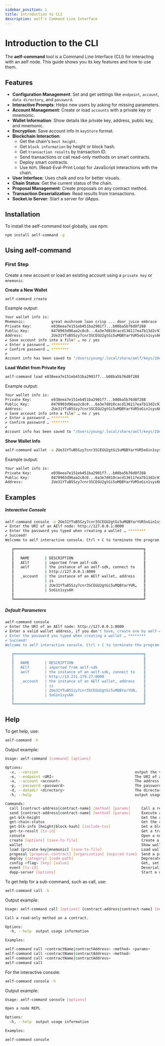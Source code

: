 ```yaml
---
sidebar_position: 1
title: Introduction to CLI
description: aelf's Command Line Interface
---
```


# Introduction to the CLI

The **aelf-command** tool is a Command Line Interface (CLI) for interacting with an aelf node. This guide shows you its key features and how to use them.

## Features

- **Configuration Management**: Set and get settings like `endpoint`, `account`, `data directory`, and `password`.
- **Interactive Prompts**: Helps new users by asking for missing parameters.
- **Account Management**: Create or load `accounts` with a private key or mnemonic.
- **Wallet Information**: Show details like private key, address, public key, and mnemonic.
- **Encryption**: Save account info in `keyStore` format.
- **Blockchain Interaction**:
  - Get the chain's `best height`.
  - Get `block information` by height or block hash.
  - Get `transaction results` by transaction ID.
  - Send transactions or call read-only methods on smart contracts.
  - Deploy smart contracts.
  - Use `REPL` (Read-Eval-Print Loop) for JavaScript interactions with the chain.
- **User Interface**: Uses chalk and ora for better visuals.
- **Chain Status**: Get the current status of the chain.
- **Proposal Management**: Create proposals on any contract method.
- **Transaction Deserialization**: Read results from transactions.
- **Socket.io Server**: Start a server for dApps.

## Installation

To install the aelf-command tool globally, use npm:

```bash
npm install aelf-command -g
```

## Using aelf-command

### First Step

Create a new account or load an existing account using a `private key` or `mnemonic`.

**Create a New Wallet**

```bash
aelf-command create
```

Example output:

```bash
Your wallet info is:
Mnemonic:            great mushroom loan crisp ... door juice embrace
Private Key:         e038eea7e151eb451ba2901f7...b08ba5b76d8f288
Public Key:          0478903d96aa2c8c0...6a3e7d810cacd136117ea7b13d2c9337e1ec88288111955b76ea
Address:             2Ue31YTuB5Szy7cnr3SCEGU2gtGi5uMQBYarYUR5oGin1sys6H
✔ Save account info into a file? … no / yes
✔ Enter a password … ********
✔ Confirm password … ********
✔
Account info has been saved to "/Users/young/.local/share/aelf/keys/2Ue31YTuB5Szy7cnr...Gi5uMQBYarYUR5oGin1sys6H.json"
```

**Load Wallet from Private Key**

```bash
aelf-command load e038eea7e151eb451ba2901f7...b08ba5b76d8f288
```

Example output:

```bash
Your wallet info is:
Private Key:         e038eea7e151eb451ba2901f7...b08ba5b76d8f288
Public Key:          0478903d96aa2c8c0...6a3e7d810cacd136117ea7b13d2c9337e1ec88288111955b76ea
Address:             2Ue31YTuB5Szy7cnr3SCEGU2gtGi5uMQBYarYUR5oGin1sys6H
✔ Save account info into a file? … no / yes
✔ Enter a password … ********
✔ Confirm password … ********
✔
Account info has been saved to "/Users/young/.local/share/aelf/keys/2Ue31YTuB5Szy7cnr...Gi5uMQBYarYUR5oGin1sys6H.json"
```

**Show Wallet Info**

```sh
aelf-command wallet -a 2Ue31YTuB5Szy7cnr3SCEGU2gtGi5uMQBYarYUR5oGin1sys6H
```

Example output:

```bash
Your wallet info is:
Private Key:         e038eea7e151eb451ba2901f7...b08ba5b76d8f288
Public Key:          0478903d96aa2c8c0...6a3e7d810cacd136117ea7b13d2c9337e1ec88288111955b76ea
Address:             2Ue31YTuB5Szy7cnr3SCEGU2gtGi5uMQBYarYUR5oGin1sys6H
```

## Examples

##### Interactive Console

```sh
aelf-command console -a 2Ue31YTuB5Szy7cnr3SCEGU2gtGi5uMQBYarYUR5oGin1sys6H
✔ Enter the URI of an AElf node: http://127.0.0.1:8000
✔ Enter the password you typed when creating a wallet … ********
✔ Succeed!
Welcome to aelf interactive console. Ctrl + C to terminate the program. Double tap Tab to list objects

   ╔═══════════════════════════════════════════════════════════╗
   ║                                                           ║
   ║   NAME       | DESCRIPTION                                ║
   ║   AElf       | imported from aelf-sdk                     ║
   ║   aelf       | the instance of an aelf-sdk, connect to    ║
   ║              | http://127.0.0.1:8000                      ║
   ║   _account   | the instance of an AElf wallet, address    ║
   ║              | is                                         ║
   ║              | 2Ue31YTuB5Szy7cnr3SCEGU2gtGi5uMQBYarYUR…   ║
   ║              | 5oGin1sys6H                                ║
   ║                                                           ║
   ╚═══════════════════════════════════════════════════════════╝

```

##### Default Parameters

```sh
aelf-command console
✔ Enter the URI of an AElf node: http://127.0.0.1:8000
✔ Enter a valid wallet address, if you don't have, create one by aelf-command create … 2Ue31YTuB5Szy7cnr3SCEGU2gtGi5uMQBYarYUR5oGin1sys6H
✔ Enter the password you typed when creating a wallet … ********
✔ Succeed!
Welcome to aelf interactive console. Ctrl + C to terminate the program. Double tap Tab to list objects

   ╔═══════════════════════════════════════════════════════════╗
   ║                                                           ║
   ║   NAME       | DESCRIPTION                                ║
   ║   AElf       | imported from aelf-sdk                     ║
   ║   aelf       | the instance of an aelf-sdk, connect to    ║
   ║              | http://13.231.179.27:8000                  ║
   ║   _account   | the instance of an AElf wallet, address    ║
   ║              | is                                         ║
   ║              | 2Ue31YTuB5Szy7cnr3SCEGU2gtGi5uMQBYarYUR…   ║
   ║              | 5oGin1sys6H                                ║
   ║                                                           ║
   ╚═══════════════════════════════════════════════════════════╝
```

## Help

To get help, use:

```sh
aelf-command -h
```

Output example:

```bash
Usage: aelf-command [command] [options]

Options:
  -v, --version                                            output the version number
  -e, --endpoint <URI>                                     The URI of an aelf node. Eg: http://127.0.0.1:8000
  -a, --account <account>                                  The address of aelf wallet
  -p, --password <password>                                The password of encrypted keyStore
  -d, --datadir <directory>                                The directory that contains the aelf related files. Defaults to {home}/.local/share/aelf
  -h, --help                                               output usage information

Commands:
  call [contract-address|contract-name] [method] [params]     Call a read-only method on a contract.
  send [contract-address|contract-name] [method] [params]     Execute a method on a contract.
  get-blk-height                                              Get the current block height of specified chain
  get-chain-status                                            Get the current chain status
  get-blk-info [height|block-hash] [include-txs]              Get a block info
  get-tx-result [tx-id]                                       Get a transaction result
  console                                                     Open a node REPL
  create [options] [save-to-file]                             Create a new account
  wallet                                                      Show wallet details which include private key, address, public key and mnemonic
  load [private-key|mnemonic] [save-to-file]                  Load wallet from a private key or mnemonic
  proposal [proposal-contract] [organization] [expired-time]  Send a proposal to an origination with a specific contract method
  deploy [category] [code-path]                               Deprecated! Please use  `aelf-command send` , check details in aelf-command `README.md`
  config <flag> [key] [value]                                 Get, set, delete or list aelf-command config
  event [tx-id]                                               Deserialize the result returned by executing a transaction
  dapp-server [options]                                       Start a dAPP SOCKET.IO server
```

To get help for a sub-command, such as call, use:

```sh
aelf-command call -h
```

Output example:

```sh
Usage: aelf-command call [options] [contract-address|contract-name] [method] [params]

Call a read-only method on a contract.

Options:
  -h, --help  output usage information

Examples:

aelf-command call <contractName|contractAddress> <method> <params>
aelf-command call <contractName|contractAddress> <method>
aelf-command call <contractName|contractAddress>
aelf-command call
```

For the interactive console:

```sh
aelf-command console -h
```

Output example:

```sh
Usage: aelf-command console [options]

Open a node REPL

Options:
  -h, --help  output usage information

Examples:

aelf-command console
```
